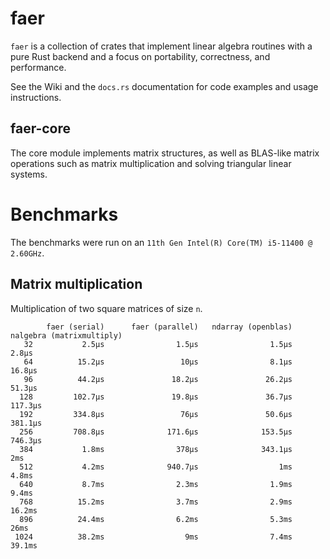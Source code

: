# faer

`faer` is a collection of crates that implement linear algebra routines with a pure Rust backend and a focus on portability, correctness, and performance.

See the Wiki and the `docs.rs` documentation for code examples and usage instructions.

## faer-core

The core module implements matrix structures, as well as BLAS-like matrix operations such as matrix multiplication and solving triangular linear systems.

# Benchmarks

The benchmarks were run on an `11th Gen Intel(R) Core(TM) i5-11400 @ 2.60GHz`.

## Matrix multiplication

Multiplication of two square matrices of size `n`.
```
        faer (serial)      faer (parallel)   ndarray (openblas)      nalgebra (matrixmultiply)
   32           2.5µs                1.5µs                1.5µs                          2.8µs
   64          15.2µs                 10µs                8.1µs                         16.8µs
   96          44.2µs               18.2µs               26.2µs                         51.3µs
  128         102.7µs               19.8µs               36.7µs                        117.3µs
  192         334.8µs                 76µs               50.6µs                        381.1µs
  256         708.8µs              171.6µs              153.5µs                        746.3µs
  384           1.8ms                378µs              343.1µs                            2ms
  512           4.2ms              940.7µs                  1ms                          4.8ms
  640           8.7ms                2.3ms                1.9ms                          9.4ms
  768          15.2ms                3.7ms                2.9ms                         16.2ms
  896          24.4ms                6.2ms                5.3ms                           26ms
 1024          38.2ms                  9ms                7.4ms                         39.1ms
```

